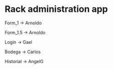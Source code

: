 # Rack administration app

Form_1 -> Arnoldo

Form_1.5 -> Arnoldo

Login -> Gael

Bodega -> Carlos

Historial -> AngelG

